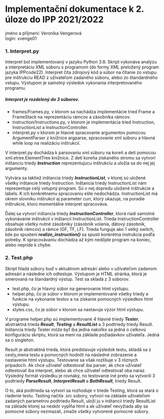 # Implementační dokumentace k 2. úloze do IPP 2021/2022
jméno a příjmení: Veronika Vengerová \
login: xvenge01 
### 1. Interpret.py
Interpret bol implementovaný v jazyku Python 3.8. Skript vykonáva analýzu a interpretáciu XML súboru s programom (do formy XML preložený program jazyka 
IPPcode22).
Interpret číta zdrojový kód a súbor na čítanie zo vstupu pre inštrukciu READ z užívateľom zadaného súboru, alebo zo štandardného vstupu. 
Výstupom je samotný výsledok vykonania interpretovaného programu.
##### Interpret je rozdelený do 3 súborov.

- frames/Frames.py, v ktorom sa nachádza implementácie tried Frame a FrameStack na reprezentáciu rámcov a zásobníka rámcov.
- instruction/Instructions.py, v ktorom je implementácia tried Instruction, InstructionList a InstructionController.
- interpret.py v ktorom je hlavné spracovanie argumentov pomocou ArgumentParser z knižnice argparse, spracovanie xml súboru a hlavná while loop na realizáciu inštrukcií.

V interpret.py dochádza k parsovaniu xml súboru na koreň a deti pomocou xml.etree.ElementTree knižnice.
Z detí koreňa získaného stromu sa vytvorí inštanciu triedy ***Instruction*** reprezentujúcu inštrukciu a uložia sa do nej jej argumenty. 

Vytvára sa taktiež inštancia triedy ***InstructionList***, v ktorej sú uložené všetky inštancie triedy Instruction. 
Inštancia triedy InstructionList nám reprezentuje celý vstupný program.
Sú v nej dopredu uložené inštrukcie a labels. K ich konkrétnemu spracovaniu ešte nedochádza.
InstructionList má okrem slovníku inštrukcií aj parameter curr, ktorý ukazuje, na poradie inštrukcie, ktorú momentálne interpret spracováva.

Ďalej sa vytvorí inštancia triedy ***InstructionController***, ktorá riadi samotné vykonávanie inštrukcií v inštancií InstructionList.
Trieda InstructionController obsahuje všetky nutné zásobníky (zásobník volania, dátový zásobník, zásobník rámcov) a rámce (GF, TF, LF).
Trieda funguje ako 1 velký switch, kde po spustení ***realize_instruction()*** sa spustí konkrétna instrukcia podľa potreby.
K spracovávaniu dochádza až kým nedôjde program na koniec, alebo nepríde k chybe.


### 2. Test.php
Skript hladá súbory buď v aktuálnom adresári alebo v užívateľom zadanom adresári a následne ich odtestuje. 
Výstupom je HTML stránka, ktorá je smerovaná na štandardný výstup.
Test sa skladá z 3 súborov.

- test.php, čo je hlavný súbor na generovanie html výstupu.
- helper.php, čo je súbor v ktorom je implementované všetky triedy a funkcie na vykonanie testov a na získanie pomocných výsledkov html výstupu.
- styles.css, čo je súbor v ktorom sa nastavuje výzor html výstupu.

V programe helper.php sú implementované 4 hlavné triedy ***Tester***, 
abstraktná trieda ***Result***, ***Testing*** a ***ResultList*** a 3 podtriedy triedy Result.
Inštancia triedy Tester môźe byť iba jedna nakoľko sa jedná o celkovú konfiguráciu skriptu, ktorá sa mení na základe požiadavkov užívateľa.
Jedná sa o singleton. 

Result je abstraktná trieda, ktorá predstavuje výsledok testu, skladá sa z cesty,mena testu a pomocných hodnôt na následné zobrazenie a nastavenie html výstupu.
Testovanie sa však rozlišuje v 3 rôznych prípadoch. 
Ak chce užívateľ odtestovať iba parser, ak chce užívateľ odtestovať iba interpret, 
alebo ak chce užívateľ odtestovať oba naraz.
Výsledný formát výsledku je rovnaký, no testovanie iné preto sa vytvorili 3 podtriedy ***ParseResult***, ***InterpretResult*** a ***BothResult***, triedy Result. 

O to, aká podtrieda sa vytvorí sa rozhoduje v triede Testing, ktorá sa stará o riadenie testu. 
Testing načíta .src súbory, vytvorí na základe užívateľom zadaných parametrov podtriedu Result, 
uloží ju v inštancii triedy ResultList na základe ktorej sa neskôr vypĺňa html a ak užívateľ nevyžiada aby sa pomocné súbory nezmazali, zmaže všetky vytvorené pomocné súbory.


